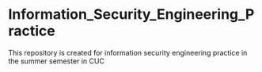 # Information_Security_Engineering_Practice
This repository is created for information security engineering practice in the summer semester in CUC
